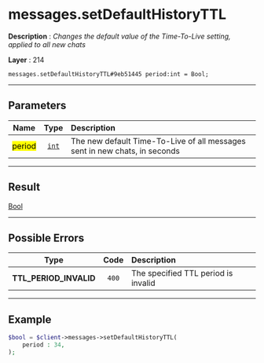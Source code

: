 # messages.setDefaultHistoryTTL

**Description** : *Changes the default value of the Time\-To\-Live setting, applied to all new chats*

**Layer** : 214

```tl
messages.setDefaultHistoryTTL#9eb51445 period:int = Bool;
```

---

## Parameters

| Name | Type | Description |
| :---: | :---: | :--- |
| <mark>period</mark> | [`int`](type/int) | The new default Time-To-Live of all messages sent in new chats, in seconds |

---

## Result

[Bool](type/Bool)

---

## Possible Errors

| Type | Code | Description |
| :---: | :---: | :--- |
| **TTL_PERIOD_INVALID** | `400` | The specified TTL period is invalid |

---

## Example

```php
$bool = $client->messages->setDefaultHistoryTTL(
	period : 34,
);
```